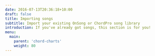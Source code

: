 ```yaml
---
date: 2016-07-13T20:36:18+10:00
draft: false
title: Importing songs
subtitle: Import your existing OnSong or ChordPro song library
introduction: If you've already got songs, this section is for you!
menu:
  main:
    parent: 'chord-charts'
    weight: 80
---
```

